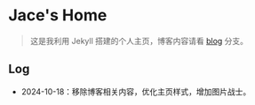 # Jace's Home

> 这是我利用 Jekyll 搭建的个人主页，博客内容请看 [blog](https://github.com/jaceyi/jaceyi.github.io/tree/blog) 分支。

## Log

* 2024-10-18：移除博客相关内容，优化主页样式，增加图片战士。
